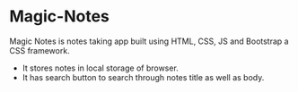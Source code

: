 # Magic-Notes
Magic Notes is notes taking app built using HTML, CSS, JS and Bootstrap a CSS framework. 

- It stores notes in local storage of browser. 
- It has search button to search through notes title as well as body.

